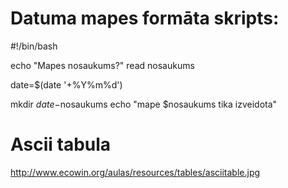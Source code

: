 # Datuma mapes formāta skripts:

#!/bin/bash
  
echo "Mapes nosaukums?"
read nosaukums

date=$(date '+%Y%m%d')

mkdir $date-$nosaukums
echo "mape $nosaukums tika izveidota"

# Ascii tabula

http://www.ecowin.org/aulas/resources/tables/asciitable.jpg
